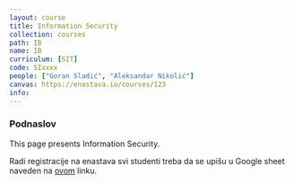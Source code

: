 ```yaml
---
layout: course
title: Information Security
collection: courses
path: IB
name: IB
curriculum: [SIT]
code: SIxxxx
people: ["Goran Sladić", "Aleksandar Nikolić"]
canvas: https://enastava.io/courses/123
info:
---
```



### Podnaslov

This page presents Information Security.


Radi registracije na enastava svi studenti treba da se upišu u Google sheet naveden na [ovom](https://docs.google.com/spreadsheets/d/1UUCuwiIoCA2LEunKYaDnkrdmGW9zAM6yYDUkQMsvCOw/edit?usp=sharing) linku.
